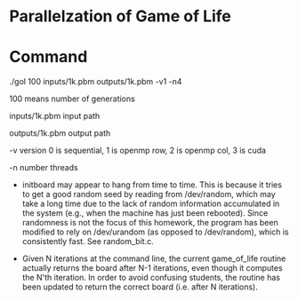 
# Parallelzation of Game of Life

# Command 
./gol 100 inputs/1k.pbm outputs/1k.pbm -v1 -n4

100 means number of generations

inputs/1k.pbm input path

outputs/1k.pbm output path

-v version   0 is sequential, 1 is openmp row, 2 is openmp col, 3 is cuda

-n number threads

- initboard may appear to hang from time to time. This is because it tries to
  get a good random seed by reading from /dev/random, which may take a long
  time due to the lack of random information accumulated in the system (e.g.,
  when the machine has just been rebooted). Since randomness is not the focus
  of this homework, the program has been modified to rely on /dev/urandom (as
  opposed to /dev/random), which is consistently fast. See random_bit.c.

- Given N iterations at the command line, the current game_of_life routine
  actually returns the board after N-1 iterations, even though it computes the
  N'th iteration. In order to avoid confusing students, the routine has been
  updated to return the correct board (i.e. after N iterations).

